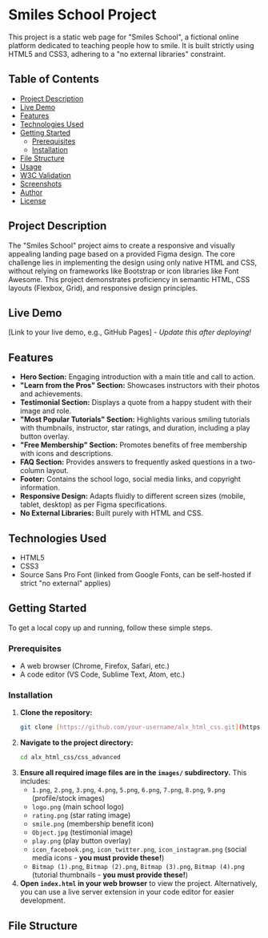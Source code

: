 # Smiles School Project

This project is a static web page for "Smiles School", a fictional online platform dedicated to teaching people how to smile. It is built strictly using HTML5 and CSS3, adhering to a "no external libraries" constraint.

## Table of Contents

-   [Project Description](#project-description)
-   [Live Demo](#live-demo)
-   [Features](#features)
-   [Technologies Used](#technologies-used)
-   [Getting Started](#getting-started)
    -   [Prerequisites](#prerequisites)
    -   [Installation](#installation)
-   [File Structure](#file-structure)
-   [Usage](#usage)
-   [W3C Validation](#w3c-validation)
-   [Screenshots](#screenshots)
-   [Author](#author)
-   [License](#license)

## Project Description

The "Smiles School" project aims to create a responsive and visually appealing landing page based on a provided Figma design. The core challenge lies in implementing the design using only native HTML and CSS, without relying on frameworks like Bootstrap or icon libraries like Font Awesome. This project demonstrates proficiency in semantic HTML, CSS layouts (Flexbox, Grid), and responsive design principles.

## Live Demo

[Link to your live demo, e.g., GitHub Pages] - *Update this after deploying!*

## Features

-   **Hero Section:** Engaging introduction with a main title and call to action.
-   **"Learn from the Pros" Section:** Showcases instructors with their photos and achievements.
-   **Testimonial Section:** Displays a quote from a happy student with their image and role.
-   **"Most Popular Tutorials" Section:** Highlights various smiling tutorials with thumbnails, instructor, star ratings, and duration, including a play button overlay.
-   **"Free Membership" Section:** Promotes benefits of free membership with icons and descriptions.
-   **FAQ Section:** Provides answers to frequently asked questions in a two-column layout.
-   **Footer:** Contains the school logo, social media links, and copyright information.
-   **Responsive Design:** Adapts fluidly to different screen sizes (mobile, tablet, desktop) as per Figma specifications.
-   **No External Libraries:** Built purely with HTML and CSS.

## Technologies Used

-   HTML5
-   CSS3
-   Source Sans Pro Font (linked from Google Fonts, can be self-hosted if strict "no external" applies)

## Getting Started

To get a local copy up and running, follow these simple steps.

### Prerequisites

-   A web browser (Chrome, Firefox, Safari, etc.)
-   A code editor (VS Code, Sublime Text, Atom, etc.)

### Installation

1.  **Clone the repository:**
    ```bash
    git clone [https://github.com/your-username/alx_html_css.git](https://github.com/your-username/alx_html_css.git)
    ```
2.  **Navigate to the project directory:**
    ```bash
    cd alx_html_css/css_advanced
    ```
3.  **Ensure all required image files are in the `images/` subdirectory.** This includes:
    -   `1.png`, `2.png`, `3.png`, `4.png`, `5.png`, `6.png`, `7.png`, `8.png`, `9.png` (profile/stock images)
    -   `logo.png` (main school logo)
    -   `rating.png` (star rating image)
    -   `smile.png` (membership benefit icon)
    -   `Object.jpg` (testimonial image)
    -   `play.png` (play button overlay)
    -   `icon_facebook.png`, `icon_twitter.png`, `icon_instagram.png` (social media icons - **you must provide these!**)
    -   `Bitmap (1).png`, `Bitmap (2).png`, `Bitmap (3).png`, `Bitmap (4).png` (tutorial thumbnails - **you must provide these!**)
4.  **Open `index.html` in your web browser** to view the project.
    Alternatively, you can use a live server extension in your code editor for easier development.

## File Structure